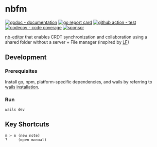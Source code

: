 # nbfm

[![godoc - documentation](https://godoc.org/github.com/notebox/nbfm?status.svg)](https://pkg.go.dev/github.com/notebox/nbfm)
[![go report card](https://goreportcard.com/badge/github.com/notebox/nbfm)](https://goreportcard.com/report/github.com/notebox/nbfm)
[![github action - test](https://github.com/notebox/nbfm/workflows/test/badge.svg)](https://github.com/notebox/nbfm/actions)
[![codecov - code coverage](https://img.shields.io/codecov/c/github/notebox/nbfm.svg?style=flat-square)](https://codecov.io/gh/notebox/nbfm)
[![sponsor](https://img.shields.io/static/v1?label=Sponsor&message=%E2%9D%A4&logo=GitHub&color=%23fe8e86)](https://github.com/sponsors/notebox)

[nb-editor](https://github.com/notebox/nb-editor) that enables CRDT synchronization and collaboration using a shared folder without a server + File manager (inspired by [LF](https://github.com/gokcehan/lf))

## Development

### Prerequisites
Install go, npm, platform-specific dependencies, and wails by referring to [wails installation](https://wails.io/docs/gettingstarted/installation).

### Run
```
wails dev
```

## Key Shortcuts
```
m > n (new note)
?     (open manual)
```
